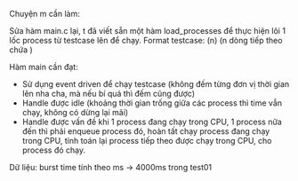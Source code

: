 Chuyện m cần làm:

Sửa hàm main.c lại, t đã viết sẵn một hàm load_processes để thực hiện lôi 1 lốc process từ testcase lên để chạy.
Format testcase:
(n)
(n dòng tiếp theo chứa <pid> <niceness> <arrival time> <burst time>)

Hàm main cần đạt:
- Sử dụng event driven để chạy testcase (không đếm từng đơn vị thời gian lên nha cha, mà nếu bí quá thì đếm cũng được)
- Handle được idle (khoảng thời gian trống giữa các process thì time vẫn chạy, không có dừng lại mãi)
- Handle được vấn đề khi 1 process đang chạy trong CPU, 1 process nữa đến thì phải enqueue process đó, hoàn tất chạy process đang chạy trong CPU, tính toán lại process tiếp theo được chạy trong CPU, cho process đó chạy.

Dữ liệu: burst time tính theo ms -> 4000ms trong test01